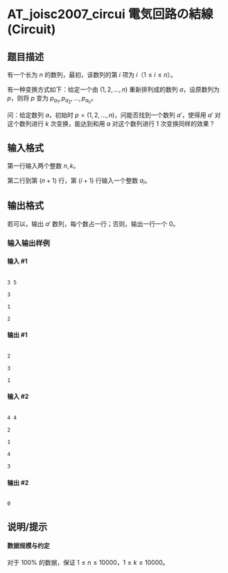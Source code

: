 # AT_joisc2007_circui 電気回路の結線 (Circuit)

## 题目描述

有一个长为 $n$ 的数列，最初，该数列的第 $i$ 项为 $i$（$1\le i\le n$）。

有一种变换方式如下：给定一个由 $(1,2,...,n)$ 重新排列成的数列 $a$，设原数列为 $p$，则将 $p$ 变为 $p_{a_1},p_{a_2},...,p_{a_n}$。

问：给定数列 $a$，初始时 $p=(1,2,...,n)$，问能否找到一个数列 $a'$，使得用 $a'$ 对这个数列进行 $k$ 次变换，能达到和用 $a$ 对这个数列进行 $1$ 次变换同样的效果？

## 输入格式

第一行输入两个整数 $n,k$。

第二行到第 $(n+1)$ 行，第 $(i+1)$ 行输入一个整数 $a_i$。

## 输出格式

若可以，输出 $a'$ 数列，每个数占一行；否则，输出一行一个 $0$。

### 输入输出样例

#### 输入 #1

```
3 5
3
1
2
```

#### 输出 #1

```
2
3
1
```

#### 输入 #2

```
4 4
2
1
4
3
```

#### 输出 #2

```
0
```

## 说明/提示

#### 数据规模与约定

对于 $100\%$ 的数据，保证 $1\le n\le 10000$，$1\le k\le 10000$。
